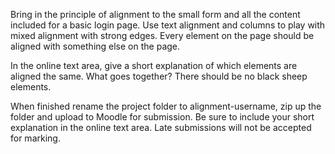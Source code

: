 

Bring in the principle of alignment to the small form and all the content included for a basic login page. Use text alignment and columns to play with mixed alignment with strong edges. Every element on the page should be aligned with something else on the page. 

In the online text area, give a short explanation of which elements are aligned the same. What goes together? There should be no black sheep elements.

When finished rename the project folder to alignment-username, zip up the folder and upload to Moodle for submission. Be sure to include your short explanation in the online text area. Late submissions will not be accepted for marking.
